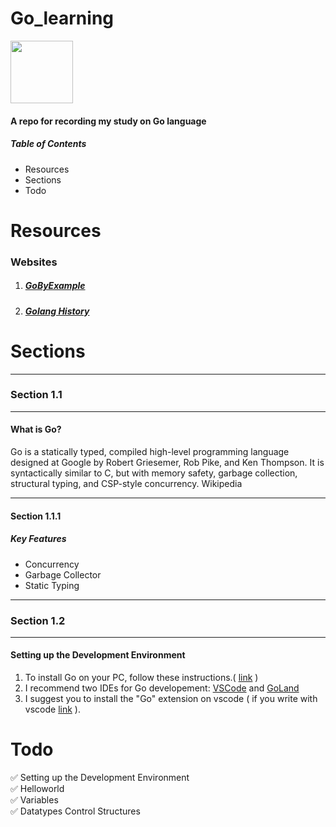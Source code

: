 # Go_learning


<img src="https://upload.wikimedia.org/wikipedia/commons/thumb/0/05/Go_Logo_Blue.svg/800px-Go_Logo_Blue.svg.png" width=100>


#### A repo for recording my study on Go language


##### Table of Contents

* Resources
* Sections
* Todo



# Resources

### Websites

1. ##### [GoByExample](https://gobyexample.com/)
2. ##### [Golang History](https://golang.design/history/)



# Sections


---
### Section 1.1
----
#### What is Go?
Go is a statically typed, compiled high-level programming language designed at Google by Robert Griesemer, Rob Pike, and Ken Thompson. It is syntactically similar to C, but with memory safety, garbage collection, structural typing, and CSP-style concurrency. Wikipedia

---

#### Section 1.1.1
##### Key Features
* Concurrency
* Garbage Collector
* Static Typing

----

### Section 1.2
----
#### Setting up the Development Environment




1. To install Go on your PC, follow these instructions.( <a href="https://go.dev/doc/install">link</a> )
2. I recommend two IDEs for Go developement: <a href="https://code.visualstudio.com/">VSCode</a> and <a href="https://www.jetbrains.com/go/">GoLand</a>
3. I suggest you to install the "Go" extension on vscode ( if you write with vscode <a href="https://code.visualstudio.com/docs/languages/go">link</a> ).



# Todo

:white_check_mark: Setting up the Development Environment<br>
:white_check_mark: Helloworld<br>
:white_check_mark: Variables<br>
:white_check_mark: Datatypes
                   Control Structures


